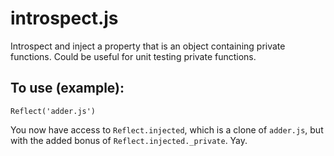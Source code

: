 introspect.js
=============

Introspect and inject a property that is an object containing private functions. Could be useful for unit testing private functions.

## To use (example):
`Reflect('adder.js')`

You now have access to `Reflect.injected`, which is a clone of `adder.js`, but with the added bonus of `Reflect.injected._private`. Yay.
